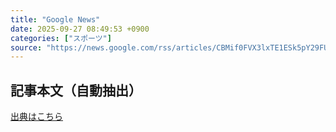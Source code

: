 ```yaml
---
title: "Google News"
date: 2025-09-27 08:49:53 +0900
categories: ["スポーツ"]
source: "https://news.google.com/rss/articles/CBMif0FVX3lxTE1ESk5pY29FU3FDWk1PRk44RHBQV2ljeC1Xblk5SGp3RnJmeW9yZkpfWktBZDhpOWJ2akxlUE9YTm9Fa0M3TUNsRU95NExSTUh4UUtuQUZvUEpZYWg2WngxcklOeEhJNElzNTZDS1hVZnhhQmxmdTNCY1NwYVp3YkE?oc=5"
---
```


## 記事本文（自動抽出）
<body class="y0K44d EA71Tc" id="readabilityBody"></body>

[出典はこちら](https://news.google.com/rss/articles/CBMif0FVX3lxTE1ESk5pY29FU3FDWk1PRk44RHBQV2ljeC1Xblk5SGp3RnJmeW9yZkpfWktBZDhpOWJ2akxlUE9YTm9Fa0M3TUNsRU95NExSTUh4UUtuQUZvUEpZYWg2WngxcklOeEhJNElzNTZDS1hVZnhhQmxmdTNCY1NwYVp3YkE?oc=5)
